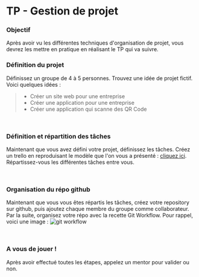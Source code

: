 # TP - Gestion de projet

### Objectif

Après avoir vu les différentes techniques d'organisation de projet, vous devrez les mettre en pratique en réalisant le TP qui va suivre.
<br>

### Définition du projet

Définissez un groupe de 4 à 5 personnes.
Trouvez une idée de projet fictif. Voici quelques idées :
> - Créer un site web pour une entreprise
> - Créer une application pour une entreprise
> - Créer une application qui scanne des QR Code

<br>

### Définition et répartition des tâches

Maintenant que vous avez défini votre projet, définissez les tâches. Créez un trello en reproduisant le modèle que l'on vous a présenté : 
[cliquez ici](https://trello.com/).
Répartissez-vous les différentes tâches entre vous.

<br>

### Organisation du répo github

Maintenant que vous vous êtes répartis les tâches, créez votre repository sur github, puis ajoutez chaque membre du groupe comme collaborateur. 
Par la suite, organisez votre répo avec la recette Git Workflow.
Pour rappel, voici une image :
![git workflow](https://i.imgur.com/WbxX8ef.png)

<br>

### A vous de jouer !

Après avoir effectué toutes les étapes, appelez un mentor pour valider ou non.